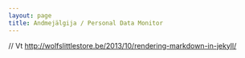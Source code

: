 ```yaml
---
layout: page
title: Andmejälgija / Personal Data Monitor
---
```


// Vt http://wolfslittlestore.be/2013/10/rendering-markdown-in-jekyll/



